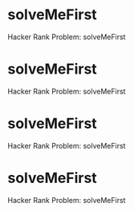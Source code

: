 # solveMeFirst 
 Hacker Rank Problem: solveMeFirst
# solveMeFirst 
 Hacker Rank Problem: solveMeFirst
# solveMeFirst 
 Hacker Rank Problem: solveMeFirst
# solveMeFirst 
 Hacker Rank Problem: solveMeFirst
